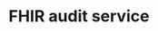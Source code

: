 ---
title: FHIR audit service
description: This service provides the implementation of the FHIR audit API.
keywords: healthcare, pre-built service, audit
permalink: /learn/audit-service/
active: audit-service
intro: This service provides the implementation of the FHIR audit API.
---